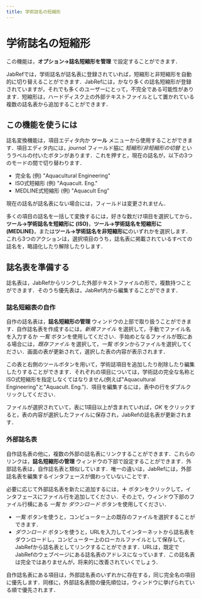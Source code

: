 ```yaml
---
title: 学術誌名の短縮形
---
```


# 学術誌名の短縮形

この機能は，**オプション→誌名短縮形を管理** で設定することができます．

JabRefでは，学術誌名が誌名表に登録されていれば，短縮形と非短縮形を自動的に切り替えることができます．JabRefには，かなり多くの誌名短縮形が登録されていますが，それでも多くのユーザーにとって，不完全である可能性があります．短縮形は，ハードディスク上の外部テキストファイルとして置かれている複数の誌名表から追加することができます．

## この機能を使うには

誌名変換機能は，項目エディタ内か **ツール** メニューから使用することができます．項目エディタ内には，*journal* フィールド脇に *短縮形/非短縮形の切替* というラベルの付いたボタンがあります．これを押すと，現在の誌名が，以下の3つのモードの間で切り替わります．

-   完全名 (例) "Aquacultural Engineering"
-   ISO式短縮形 (例) "Aquacult. Eng."
-   MEDLINE式短縮形 (例) "Aquacult Eng"

現在の誌名が誌名表にない場合には，フィールドは変更されません．

多くの項目の誌名を一括して変換するには，好きな数だけ項目を選択してから，**ツール→学術誌名を短縮形に (ISO)**，**ツール→学術誌名を短縮形に (MEDLINE)**，または**ツール→学術誌名を非短縮形に**のいずれかを選択します．これら3つのアクションは，選択項目のうち，誌名表に掲載されているすべての誌名を，略語化したり解除したりします．

## 誌名表を準備する

誌名表は，JabRefからリンクした外部テキストファイルの形で，複数持つことができます．そのうち優先表は，JabRef内から編集することができます．

### 誌名短縮表の自作

自作の誌名表は，**誌名短縮形の管理** ウィンドウの上部で取り扱うことができます．自作誌名表を作成するには，*新規ファイル* を選択して，手動でファイル名を入力するか *一覧* ボタンを使用してください．手始めとなるファイルが既にある場合には，*既存ファイル* を選択して，*一覧* ボタンからファイルを選択してください．画面の表が更新されて，選択した表の内容が表示されます．

この表と右側のツールボタンを用いて，学術誌項目を追加したり削除したり編集したりすることができます．それぞれの項目については，学術誌の完全な名称とISO式短縮形を指定しなくてはなりません(例えば"Aquacultural Engineering"と"Aquacult. Eng.")．項目を編集するには，表中の行をダブルクリックしてください．

ファイルが選択されていて，表に1項目以上が含まれていれば，*OK* をクリックすると，表の内容が選択したファイルに保存され，JabRefの誌名表が更新されます．

### 外部誌名表

自作誌名表の他に，複数の外部の誌名表にリンクすることができます．これらのリンクは，**誌名短縮形の管理** ウィンドウの下部で設定することができます．外部誌名表は，自作誌名表と類似しています．唯一の違いは，JabRefには，外部誌名表を編集するインタフェースが備わっていないことです．

必要に応じて外部誌名表を新たに追加するには，**＋** ボタンをクリックして，インタフェースにファイル行を追加してください．その上で，ウィンドウ下部のファイル行横にある *一覧* か *ダウンロード* ボタンを使用してください．

-   *一覧* ボタンを使うと，コンピューター上の既存のファイルを選択することができます．
-   *ダウンロード* ボタンを使うと，URLを入力してインターネットから誌名表をダウンロードし，コンピューター上のローカルファイルとして保存して，JabRefから誌名表としてリンクすることができます．URLは，既定でJabRefのウェブページにある誌名表のアドレスになっています．この誌名表は完全ではありませんが，将来的に改善されていくでしょう．

自作誌名表にある項目は，外部誌名表のいずれかに存在する，同じ完全名の項目に優先します．同様に，外部誌名表間の優先順位は，ウィンドウに挙げられている順で優先されます．
